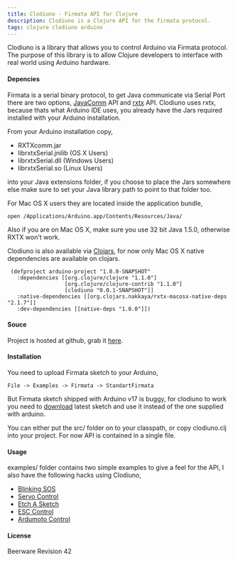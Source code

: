 ```yaml
---
title: Clodiuno - Firmata API for Clojure
description: Clodiuno is a Clojure API for the firmata protocol.
tags: clojure clodiuno arduino
---
```



Clodiuno is a library that allows you to control Arduino via Firmata
protocol. The purpose of this library is to allow Clojure developers to
interface with real world using Arduino hardware.

#### Depencies

Firmata is a serial binary protocol, to get Java communicate via Serial
Port there are two options,
[JavaComm](http://java.sun.com/products/javacomm/) API and
[rxtx](http://users.frii.com/jarvi/rxtx/) API. Clodiuno uses rxtx,
because thats what Arduino IDE uses, you already have the Jars required
installed with your Arduino installation.

From your Arduino installation copy,

 - RXTXcomm.jar
 - librxtxSerial.jnilib (OS X Users)
 - librxtxSerial.dll (Windows Users)
 - librxtxSerial.so (Linux Users)

into your Java extensions folder, if you choose to place the Jars
somewhere else make sure to set your Java library path to point to that
folder too.

For Mac OS X users they are located inside the application bundle,

    open /Applications/Arduino.app/Contents/Resources/Java/

Also if you are on Mac OS X, make sure you use 32 bit Java 1.5.0,
otherwise RXTX won't work.

Clodiuno is also available via [Clojars](http://clojars.org/clodiuno),
for now only Mac OS X native dependencies are available on
clojars.

     (defproject arduino-project "1.0.0-SNAPSHOT"
       :dependencies [[org.clojure/clojure "1.1.0"]
                      [org.clojure/clojure-contrib "1.1.0"]
                      [clodiuno "0.0.1-SNAPSHOT"]]
       :native-dependencies [[org.clojars.nakkaya/rxtx-macosx-native-deps "2.1.7"]]
       :dev-dependencies [[native-deps "1.0.0"]])
  

#### Souce

Project is hosted at github, grab it
[here](http://github.com/nakkaya/clodiuno).

#### Installation

You need to upload Firmata sketch to your Arduino, 

    File -> Examples -> Firmata -> StandartFirmata

But Firmata sketch shipped with Arduino v17 is buggy, for clodiuno to
work you need to [download](http://www.firmata.org/wiki/Download) latest
sketch and use it instead of the one supplied with arduino.

You can either put the src/ folder on to your classpath, or copy
clodiuno.clj into your project. For now API is contained in a single
file.

#### Usage

examples/ folder contains two simple examples to give a feel for the
API, I also have the following hacks using Clodiuno,

 - [Blinking SOS](/2010/01/03/clodiuno-a-clojure-api-for-the-firmata-protocol/)
 - [Servo Control](/2010/01/06/making-things-move-with-clojure/)
 - [Etch A Sketch](/2010/02/02/etch-a-sketch/)
 - [ESC Control](/2010/05/21/motor-control-via-esc-using-arduino-and-clodiuno/)
 - [Ardumoto Control](/2010/06/04/motor-control-via-ardumoto-using-arduino-and-clodiuno/)

#### License

Beerware Revision 42
